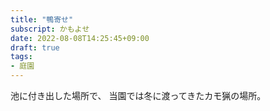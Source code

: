 ```yaml
---
title: "鴨寄せ"
subscript: かもよせ
date: 2022-08-08T14:25:45+09:00
draft: true
tags:
- 庭園
---
```


池に付き出した場所で、
当園では冬に渡ってきたカモ猟の場所。

